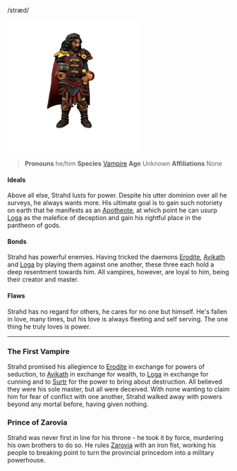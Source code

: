 /stræd/

![](../../_assets/people/vampires/Strahd.png)

> **Pronouns** he/him
> **Species** [Vampire](../../index.md)
> **Age** Unknown
> **Affiliations** None

#### Ideals
Above all else, Strahd lusts for power. Despite his utter dominion over all he surveys, he always wants more. His ultimate goal is to gain such notoriety on earth that he manifests as an [Apotheote](../../Cosmology/Daemons/Apotheotes/Apotheotes.md), at which point he can usurp [Loga](../../Cosmology/Daemons/Malefices/Loga.md) as the malefice of deception and gain his rightful place in the pantheon of gods.

#### Bonds
Strahd has powerful enemies. Having tricked the daemons [Erodite](../../Cosmology/Daemons/Erodite.md), [Avikath](../../Cosmology/Daemons/Malefices/Avikath.md) and [Loga](../../Cosmology/Daemons/Malefices/Loga.md) by playing them against one another, these three each hold a deep resentment towards him. All vampires, however, are loyal to him, being their creator and master.

#### Flaws
Strahd has no regard for others, he cares for no one but himself. He's fallen in love, many times, but his love is always fleeting and self serving. The one thing he truly loves is power.

---

### The First Vampire
Strahd promised his allegience to [Erodite](../../Cosmology/Daemons/Erodite.md) in exchange for powers of seduction, to [Avikath](../../Cosmology/Daemons/Malefices/Avikath.md) in exchange for wealth, to [Loga](../../Cosmology/Daemons/Malefices/Loga.md) in exchange for cunning and to [Surtr](../../Cosmology/Daemons/Malefices/Zukothoth.md) for the power to bring about destruction. All believed they were his sole master, but all were deceived. With none wanting to claim him for fear of conflict with one another, Strahd walked away with powers beyond any mortal before, having given nothing.

### Prince of Zarovia
Strahd was never first in line for his throne - he took it by force, murdering his own brothers to do so. He rules [Zarovia](../../Locations/Zarovia/Zarovia.md) with an iron fist, working his people to breaking point to turn the provincial princedom into a military powerhouse.